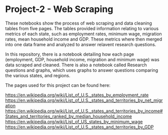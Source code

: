 # Project-2 - Web Scraping 
These notebooks show the process of web scraping and data cleaning tables from five pages. The tables provided information relating to various metrics of each state, such as employment rates, minimum wage, migration rates, mean household income and GDP. These metrics where then merged into one data frame and analyzed to answer relavent research questions.

In this repository, there is a notebook detailing how each page (employment, GDP, household income, migration and minimum wage) was data scraped and cleaned. There is also a notebook called Research questions and graphs, which uses graphs to answer questions comparing the various states, and regions. 

The pages used for this project can be found here:

https://en.wikipedia.org/wiki/List_of_U.S._states_by_employment_rate
https://en.wikipedia.org/wiki/List_of_U.S._states_and_territories_by_net_migration
https://en.wikipedia.org/wiki/List_of_U.S._states_and_territories_by_income#States_and_territories_ranked_by_median_household_income
https://en.wikipedia.org/wiki/List_of_US_states_by_minimum_wage
https://en.wikipedia.org/wiki/List_of_U.S._states_and_territories_by_GDP
